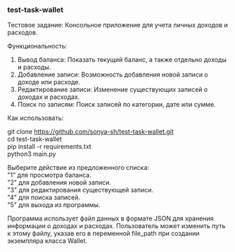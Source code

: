 ### test-task-wallet

Тестовое задание: Консольное приложение для учета личных доходов и расходов.

Функциональность:
1. Вывод баланса: Показать текущий баланс, а также отдельно доходы и расходы.  
2. Добавление записи: Возможность добавления новой записи о доходе или расходе.  
3. Редактирование записи: Изменение существующих записей о доходах и расходах.  
4. Поиск по записям: Поиск записей по категории, дате или сумме.  

Как использовать:

git clone https://github.com/sonya-sh/test-task-wallet.git  
cd test-task-wallet  
pip install -r requirements.txt  
python3 main.py  
  
Выберите действие из предложенного списка:  
"1" для просмотра баланса.  
"2" для добавления новой записи.  
"3" для редактирования существующей записи.  
"4" для поиска записей.  
"5" для выхода из программы.  

Программа использует файл данных в формате JSON для хранения информации о доходах и расходах. Пользователь может изменить путь к этому файлу, указав его в переменной file_path при создании экземпляра класса Wallet.
